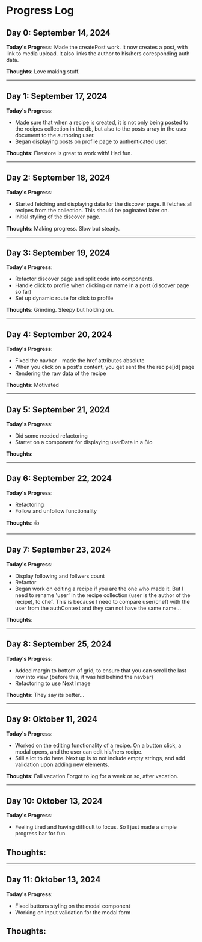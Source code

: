 # Progress Log

## Day 0: September 14, 2024

**Today's Progress**: 
Made the createPost work. It now creates a post, with link to media upload. It also links the author to his/hers coresponding auth data.

**Thoughts**: 
Love making stuff.

__________________________________________________

## Day 1: September 17, 2024

**Today's Progress**: 
- Made sure that when a recipe is created, it is not only being posted to the recipes collection in the db, but also to the posts array in the user document to the authoring user.
- Began displaying posts on profile page to authenticated user.

**Thoughts**: 
Firestore is great to work with!
Had fun.

__________________________________________________

## Day 2: September 18, 2024

**Today's Progress**: 
- Started fetching and displaying data for the discover page. It fetches all recipes from the collection. This should be paginated later on.
- Initial styling of the discover page.

**Thoughts**: 
Making progress. Slow but steady.


__________________________________________________

## Day 3: September 19, 2024

**Today's Progress**: 
- Refactor discover page and split code into components.
- Handle click to profile when clicking on name in a post (discover page so far)
- Set up dynamic route for click to profile

**Thoughts**: 
Grinding. Sleepy but holding on.


__________________________________________________

## Day 4: September 20, 2024

**Today's Progress**: 
- Fixed the navbar - made the href attributes absolute
- When you click on a post's content, you get sent the the recipe[id] page
- Rendering the raw data of the recipe

**Thoughts**: 
Motivated

__________________________________________________

## Day 5: September 21, 2024

**Today's Progress**: 
- Did some needed refactoring
- Startet on a component for displaying userData in a Bio

**Thoughts**: 

__________________________________________________

## Day 6: September 22, 2024

**Today's Progress**: 
- Refactoring
- Follow and unfollow functionality

**Thoughts**: 
👍
__________________________________________________

## Day 7: September 23, 2024

**Today's Progress**: 
- Display following and follwers count
- Refactor
- Began work on editing a recipe if you are the one who made it. But I need to rename 'user' in the recipe collection (user is the author of the recipe), to chef.
This is because I need to compare user(chef) with the user from the authContext and they can not have the same name...

**Thoughts**: 

__________________________________________________


## Day 8: September 25, 2024

**Today's Progress**: 
- Added margin to bottom of grid, to ensure that you can scroll the last row into view (before this, it was hid behind the navbar)
- Refactoring to use Next Image

**Thoughts**: 
They say its better...

__________________________________________________


## Day 9: Oktober 11, 2024

**Today's Progress**: 
- Worked on the editing functionality of a recipe. On a button click, a modal opens, and the user can edit his/hers recipe.
- Still a lot to do here. Next up is to not include empty strings, and add validation upon adding new elements.

**Thoughts**: 
Fall vacation
Forgot to log for a week or so, after vacation.


__________________________________________________


## Day 10: Oktober 13, 2024

**Today's Progress**: 
- Feeling tired and having difficult to focus. So I just made a simple progress bar for fun.  

**Thoughts**: 
- 
__________________________________________________


## Day 11: Oktober 13, 2024

**Today's Progress**: 
- Fixed buttons styling on the modal component
- Working on input validation for the modal form

**Thoughts**: 
- 



